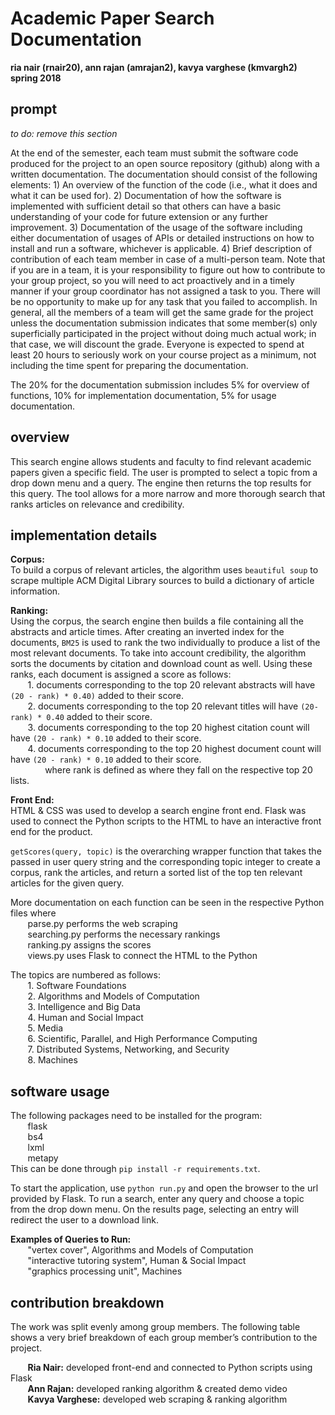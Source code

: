 # Academic Paper Search Documentation
**ria nair (rnair20), ann rajan (amrajan2), kavya varghese (kmvargh2)**  
**spring 2018**  

## prompt

*to do: remove this section*

At the end of the semester, each team must submit the software code produced for the project to an open source repository (github) along with a written documentation. The documentation should consist of the following elements: 1) An overview of the function of the code (i.e., what it does and what it can be used for). 2) Documentation of how the software is implemented with sufficient detail so that others can have a basic understanding of your code for future extension or any further improvement. 3) Documentation of the usage of the software including either documentation of usages of APIs or detailed instructions on how to install and run a software, whichever is applicable. 4) Brief description of contribution of each team member in case of a multi-person team. Note that if you are in a team, it is your responsibility to figure out how to contribute to your group project, so you will need to act proactively and in a timely manner if your group coordinator has not assigned a task to you. There will be no opportunity to make up for any task that you failed to accomplish. In general, all the members of a team will get the same grade for the project unless the documentation submission indicates that some member(s) only superficially participated in the project without doing much actual work; in that case, we will discount the grade. Everyone is expected to spend at least 20 hours to seriously work on your course project as a minimum, not including the time spent for preparing the documentation.  

The 20% for the documentation submission includes 5% for overview of functions, 10% for implementation documentation, 5% for usage documentation.  

## overview

This search engine allows students and faculty to find relevant academic papers given a specific field. The user is prompted to select a topic from a drop down menu and a query. The engine then returns the top results for this query. The tool allows for a more narrow and more thorough search that ranks articles on relevance and credibility.

## implementation details

**Corpus:**  
To build a corpus of relevant articles, the algorithm uses `beautiful soup` to scrape multiple ACM Digital Library sources to build a dictionary of article information.   

**Ranking:**    
Using the corpus, the search engine then builds a file containing all the abstracts and article times. After creating an inverted index for the documents, `BM25` is used to rank the two individually to produce a list of the most relevant documents. To take into account credibility, the algorithm sorts the documents by citation and download count as well. Using these ranks, each document is assigned a score as follows:  
&nbsp;&nbsp;&nbsp;&nbsp;&nbsp;&nbsp; 1. documents corresponding to the top 20 relevant abstracts will have `(20 - rank) * 0.40)` added to their score.  
&nbsp;&nbsp;&nbsp;&nbsp;&nbsp;&nbsp; 2. documents corresponding to the top 20 relevant titles will have `(20-rank) * 0.40` added to their score.  
&nbsp;&nbsp;&nbsp;&nbsp;&nbsp;&nbsp; 3. documents corresponding to the top 20 highest citation count will have `(20 - rank) * 0.10` added to their score.  
&nbsp;&nbsp;&nbsp;&nbsp;&nbsp;&nbsp; 4. documents corresponding to the top 20 highest document count will have `(20 - rank) * 0.10` added to their score.  
&nbsp;&nbsp;&nbsp;&nbsp;&nbsp;&nbsp; &nbsp;&nbsp;&nbsp;&nbsp;&nbsp;&nbsp; where rank is defined as where they fall on the respective top 20 lists.   

**Front End:**  
HTML & CSS was used to develop a search engine front end. Flask was used to connect the Python scripts to the HTML to have an interactive front end for the product.  

`getScores(query, topic)` is the overarching wrapper function that takes the passed in user query string and the corresponding topic integer to create a corpus, rank the articles, and return a sorted list of the top ten relevant articles for the given query.  

More documentation on each function can be seen in the respective Python files where  
&nbsp;&nbsp;&nbsp;&nbsp;&nbsp;&nbsp; parse.py performs the web scraping  
&nbsp;&nbsp;&nbsp;&nbsp;&nbsp;&nbsp; searching.py performs the necessary rankings  
&nbsp;&nbsp;&nbsp;&nbsp;&nbsp;&nbsp; ranking.py assigns the scores  
&nbsp;&nbsp;&nbsp;&nbsp;&nbsp;&nbsp; views.py uses Flask to connect the HTML to the Python  
  
The topics are numbered as follows:  
&nbsp;&nbsp;&nbsp;&nbsp;&nbsp;&nbsp; 1. Software Foundations  
&nbsp;&nbsp;&nbsp;&nbsp;&nbsp;&nbsp; 2. Algorithms and Models of Computation  
&nbsp;&nbsp;&nbsp;&nbsp;&nbsp;&nbsp; 3. Intelligence and Big Data  
&nbsp;&nbsp;&nbsp;&nbsp;&nbsp;&nbsp; 4. Human and Social Impact  
&nbsp;&nbsp;&nbsp;&nbsp;&nbsp;&nbsp; 5. Media  
&nbsp;&nbsp;&nbsp;&nbsp;&nbsp;&nbsp; 6. Scientific, Parallel, and High Performance Computing  
&nbsp;&nbsp;&nbsp;&nbsp;&nbsp;&nbsp; 7. Distributed Systems, Networking, and Security  
&nbsp;&nbsp;&nbsp;&nbsp;&nbsp;&nbsp; 8. Machines  

## software usage

The following packages need to be installed for the program:  
&nbsp;&nbsp;&nbsp;&nbsp;&nbsp;&nbsp; flask  
&nbsp;&nbsp;&nbsp;&nbsp;&nbsp;&nbsp; bs4  
&nbsp;&nbsp;&nbsp;&nbsp;&nbsp;&nbsp; lxml  
&nbsp;&nbsp;&nbsp;&nbsp;&nbsp;&nbsp; metapy  
This can be done through `pip install -r requirements.txt`.  

To start the application, use `python run.py` and open the browser to the url provided by Flask. To run a search, enter any query and choose a topic from the drop down menu. On the results page, selecting an entry will redirect the user to a download link.  

**Examples of Queries to Run:**  
&nbsp;&nbsp;&nbsp;&nbsp;&nbsp;&nbsp; "vertex cover", Algorithms and Models of Computation  
&nbsp;&nbsp;&nbsp;&nbsp;&nbsp;&nbsp; "interactive tutoring system", Human & Social Impact  
&nbsp;&nbsp;&nbsp;&nbsp;&nbsp;&nbsp; "graphics processing unit", Machines  

## contribution breakdown

The work was split evenly among group members. The following table shows a very brief breakdown of each group member’s contribution to the project.  

&nbsp;&nbsp;&nbsp;&nbsp;&nbsp;&nbsp; **Ria Nair:** developed front-end and connected to Python scripts using Flask  
&nbsp;&nbsp;&nbsp;&nbsp;&nbsp;&nbsp; **Ann Rajan:** developed ranking algorithm & created demo video  
&nbsp;&nbsp;&nbsp;&nbsp;&nbsp;&nbsp; **Kavya Varghese:** developed web scraping & ranking algorithm  
